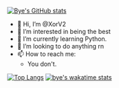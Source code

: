 [![Bye's GitHub stats](https://github-readme-stats.vercel.app/api?username=XorV2&count_private&show_icons=true)](https://github.com/XorV2)

- 👋 Hi, I’m @XorV2
- 👀 I’m interested in being the best
- 🌱 I’m currently learning Python.
- 💞️ I’m looking to do anything rn
- 📫 How to reach me:
  - You don't.

[![Top Langs](https://github-readme-stats.vercel.app/api/top-langs/?username=XorV2&layout=compact&hide=scss,sass,css,html)](https://github.com/XorV2)
[![bye's wakatime stats](https://github-readme-stats.vercel.app/api/wakatime?username=XorV2)](https://bye.omg.lol)
